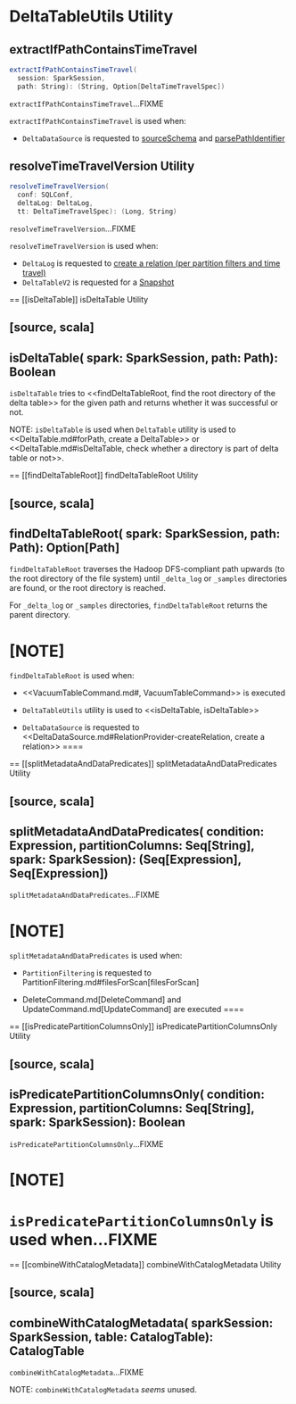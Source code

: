 # DeltaTableUtils Utility

## <span id="extractIfPathContainsTimeTravel"> extractIfPathContainsTimeTravel

```scala
extractIfPathContainsTimeTravel(
  session: SparkSession,
  path: String): (String, Option[DeltaTimeTravelSpec])
```

`extractIfPathContainsTimeTravel`...FIXME

`extractIfPathContainsTimeTravel` is used when:

* `DeltaDataSource` is requested to [sourceSchema](DeltaDataSource.md#sourceSchema) and [parsePathIdentifier](DeltaDataSource.md#parsePathIdentifier)

## <span id="resolveTimeTravelVersion"> resolveTimeTravelVersion Utility

```scala
resolveTimeTravelVersion(
  conf: SQLConf,
  deltaLog: DeltaLog,
  tt: DeltaTimeTravelSpec): (Long, String)
```

`resolveTimeTravelVersion`...FIXME

`resolveTimeTravelVersion` is used when:

* `DeltaLog` is requested to [create a relation (per partition filters and time travel)](DeltaLog.md#createRelation)
* `DeltaTableV2` is requested for a [Snapshot](DeltaTableV2.md#snapshot)

== [[isDeltaTable]] isDeltaTable Utility

[source, scala]
----
isDeltaTable(
  spark: SparkSession,
  path: Path): Boolean
----

`isDeltaTable` tries to <<findDeltaTableRoot, find the root directory of the delta table>> for the given path and returns whether it was successful or not.

NOTE: `isDeltaTable` is used when `DeltaTable` utility is used to <<DeltaTable.md#forPath, create a DeltaTable>> or <<DeltaTable.md#isDeltaTable, check whether a directory is part of delta table or not>>.

== [[findDeltaTableRoot]] findDeltaTableRoot Utility

[source, scala]
----
findDeltaTableRoot(
  spark: SparkSession,
  path: Path): Option[Path]
----

`findDeltaTableRoot` traverses the Hadoop DFS-compliant path upwards (to the root directory of the file system) until `_delta_log` or `_samples` directories are found, or the root directory is reached.

For `_delta_log` or `_samples` directories, `findDeltaTableRoot` returns the parent directory.

[NOTE]
====
`findDeltaTableRoot` is used when:

* <<VacuumTableCommand.md#, VacuumTableCommand>> is executed

* `DeltaTableUtils` utility is used to <<isDeltaTable, isDeltaTable>>

* `DeltaDataSource` is requested to <<DeltaDataSource.md#RelationProvider-createRelation, create a relation>>
====

== [[splitMetadataAndDataPredicates]] splitMetadataAndDataPredicates Utility

[source, scala]
----
splitMetadataAndDataPredicates(
  condition: Expression,
  partitionColumns: Seq[String],
  spark: SparkSession): (Seq[Expression], Seq[Expression])
----

`splitMetadataAndDataPredicates`...FIXME

[NOTE]
====
`splitMetadataAndDataPredicates` is used when:

* `PartitionFiltering` is requested to PartitionFiltering.md#filesForScan[filesForScan]

* DeleteCommand.md[DeleteCommand] and UpdateCommand.md[UpdateCommand] are executed
====

== [[isPredicatePartitionColumnsOnly]] isPredicatePartitionColumnsOnly Utility

[source, scala]
----
isPredicatePartitionColumnsOnly(
  condition: Expression,
  partitionColumns: Seq[String],
  spark: SparkSession): Boolean
----

`isPredicatePartitionColumnsOnly`...FIXME

[NOTE]
====
`isPredicatePartitionColumnsOnly` is used when...FIXME
====

== [[combineWithCatalogMetadata]] combineWithCatalogMetadata Utility

[source, scala]
----
combineWithCatalogMetadata(
  sparkSession: SparkSession,
  table: CatalogTable): CatalogTable
----

`combineWithCatalogMetadata`...FIXME

NOTE: `combineWithCatalogMetadata` _seems_ unused.
